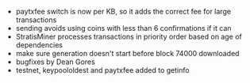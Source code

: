 * paytxfee switch is now per KB, so it adds the correct fee for large transactions
* sending avoids using coins with less than 6 confirmations if it can
* StratisMiner processes transactions in priority order based on age of dependencies
* make sure generation doesn't start before block 74000 downloaded
* bugfixes by Dean Gores
* testnet, keypoololdest and paytxfee added to getinfo
